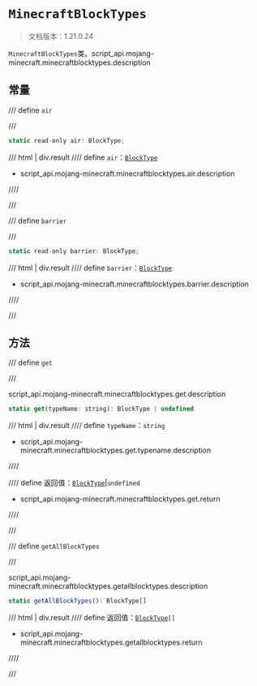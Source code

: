 # `MinecraftBlockTypes`

> 文档版本：1.21.0.24

`MinecraftBlockTypes`类。script_api.mojang-minecraft.minecraftblocktypes.description

## 常量

/// define
`air`


///

```js
static read-only air: BlockType;
```

/// html | div.result
//// define
`air`：[`BlockType`](./blocktype.md)

- script_api.mojang-minecraft.minecraftblocktypes.air.description


////

///


/// define
`barrier`


///

```js
static read-only barrier: BlockType;
```

/// html | div.result
//// define
`barrier`：[`BlockType`](./blocktype.md)

- script_api.mojang-minecraft.minecraftblocktypes.barrier.description


////

///


## 方法

/// define
`get`


///

script_api.mojang-minecraft.minecraftblocktypes.get.description

```js
static get(typeName: string): BlockType | undefined
```

/// html | div.result
//// define
`typeName`：`string`

- script_api.mojang-minecraft.minecraftblocktypes.get.typename.description


////

//// define
返回值：[`BlockType`](./blocktype.md)|`undefined`

- script_api.mojang-minecraft.minecraftblocktypes.get.return


////

///


/// define
`getAllBlockTypes`


///

script_api.mojang-minecraft.minecraftblocktypes.getallblocktypes.description

```js
static getAllBlockTypes(): BlockType[]
```

/// html | div.result
//// define
返回值：<code><a href="../blocktype/">BlockType</a>[]</code>

- script_api.mojang-minecraft.minecraftblocktypes.getallblocktypes.return


////

///

